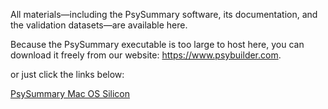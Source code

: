All materials—including the PsySummary software, its documentation, and the validation datasets—are available here.

Because the PsySummary executable is too large to host here, you can download it freely from our website: https://www.psybuilder.com.

or just click the links below:

[PsySummary Mac OS Silicon](http://yzhangpsy.myds.me:8000/dist/PsySummary20250423210004MacSilicon.dmg)  